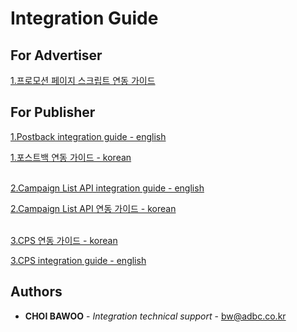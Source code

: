 # Integration Guide


## For Advertiser
[1.프로모션 페이지 스크립트 연동 가이드](https://github.com/adbc-tech/integration-guide/blob/master/CPA%20script%20integration%20guide%20for%20Advertiser.md)


## For Publisher
[1.Postback integration guide - english](https://github.com/adbc-tech/integration-guide/blob/master/NCPI%20integration%20guide%20for%20publisher.eng.md)

[1.포스트백 연동 가이드 - korean](https://github.com/adbc-tech/integration-guide/blob/master/NCPI%20integration%20guide%20for%20publisher.md)  


\
[2.Campaign List API integration guide - english](https://github.com/adbc-tech/integration-guide/blob/master/Campaign%20list%20API%20guide%20for%20publisher.eng.md)

[2.Campaign List API 연동 가이드 - korean](https://github.com/adbc-tech/integration-guide/blob/master/Campaign%20list%20API%20guide%20for%20publisher.md)

\
[3.CPS 연동 가이드 - korean](https://github.com/adbc-tech/integration-guide/blob/master/CPS%20integration%20guide.md)

[3.CPS integration guide - english](https://github.com/adbc-tech/integration-guide/blob/master/CPS%20integration%20guide.eng.md)

## Authors

* **CHOI BAWOO** - *Integration technical support* - bw@adbc.co.kr